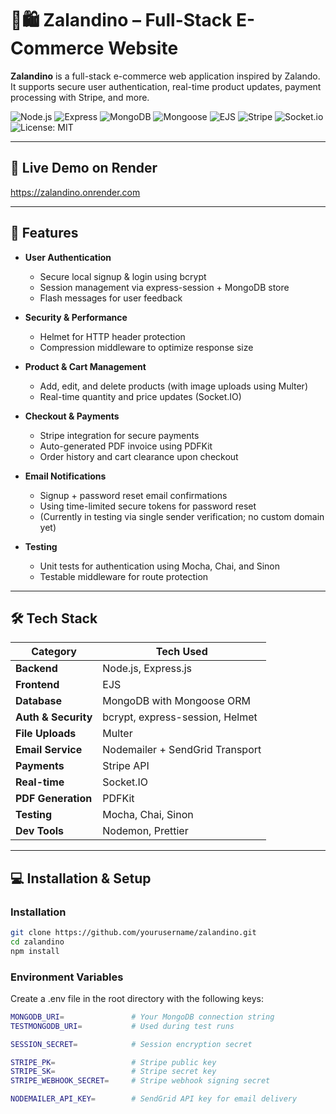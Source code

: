 # 🦕🛍️ Zalandino – Full-Stack E-Commerce Website

**Zalandino** is a full-stack e-commerce web application inspired by Zalando. It supports secure user authentication, real-time product updates, payment processing with Stripe, and more. 

![Node.js](https://img.shields.io/badge/Node.js-339933?style=for-the-badge&logo=nodedotjs&logoColor=white)
![Express](https://img.shields.io/badge/Express.js-000000?style=for-the-badge&logo=express&logoColor=white)
![MongoDB](https://img.shields.io/badge/MongoDB-4EA94B?style=for-the-badge&logo=mongodb&logoColor=white)
![Mongoose](https://img.shields.io/badge/Mongoose-880000?style=for-the-badge&logo=mongoose&logoColor=white)
![EJS](https://img.shields.io/badge/EJS-3178C6?style=for-the-badge)
![Stripe](https://img.shields.io/badge/Stripe-635BFF?style=for-the-badge&logo=stripe&logoColor=white)
![Socket.io](https://img.shields.io/badge/Socket.io-010101?style=for-the-badge&logo=socket.io&logoColor=white)
![License: MIT](https://img.shields.io/badge/License-MIT-yellow?style=for-the-badge)

---
## 🚀 Live Demo on Render
https://zalandino.onrender.com

---
## 📌 Features

- **User Authentication**
  - Secure local signup & login using bcrypt
  - Session management via express-session + MongoDB store
  - Flash messages for user feedback

- **Security & Performance**
  - Helmet for HTTP header protection
  - Compression middleware to optimize response size

- **Product & Cart Management**
  - Add, edit, and delete products (with image uploads using Multer)
  - Real-time quantity and price updates (Socket.IO)

- **Checkout & Payments**
  - Stripe integration for secure payments
  - Auto-generated PDF invoice using PDFKit
  - Order history and cart clearance upon checkout

- **Email Notifications**
  - Signup + password reset email confirmations 
  - Using time-limited secure tokens for password reset
  - (Currently in testing via single sender verification; no custom domain yet)

- **Testing**
  - Unit tests for authentication using Mocha, Chai, and Sinon
  - Testable middleware for route protection


---

## 🛠️ Tech Stack

| Category       | Tech Used                              |
|----------------|----------------------------------------|
| **Backend**     | Node.js, Express.js                   |
| **Frontend**    | EJS |
| **Database**    | MongoDB with Mongoose ORM             |
| **Auth & Security** | bcrypt, express-session, Helmet   |
| **File Uploads** | Multer                               |
| **Email Service** | Nodemailer + SendGrid Transport     |
| **Payments**     | Stripe API                           |
| **Real-time**    | Socket.IO                            |
| **PDF Generation** | PDFKit                             |
| **Testing**      | Mocha, Chai, Sinon                   |
| **Dev Tools**    | Nodemon, Prettier                    |

---

## 💻 Installation & Setup

### Installation

```bash
git clone https://github.com/yourusername/zalandino.git
cd zalandino
npm install
```

### Environment Variables

Create a .env file in the root directory with the following keys:
```bash
MONGODB_URI=               # Your MongoDB connection string
TESTMONGODB_URI=           # Used during test runs

SESSION_SECRET=            # Session encryption secret

STRIPE_PK=                 # Stripe public key
STRIPE_SK=                 # Stripe secret key
STRIPE_WEBHOOK_SECRET=     # Stripe webhook signing secret

NODEMAILER_API_KEY=        # SendGrid API key for email delivery
```